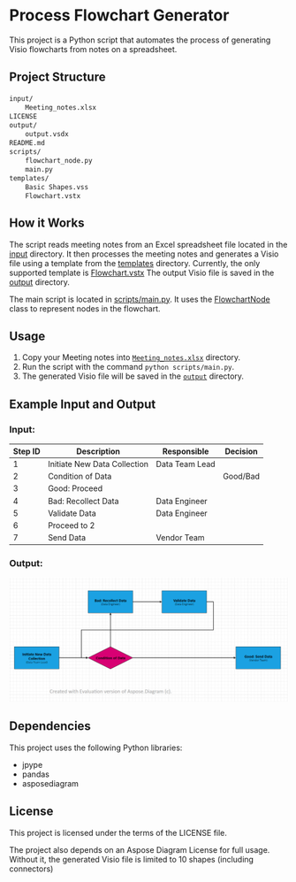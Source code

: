 # Process Flowchart Generator

This project is a Python script that automates the process of generating Visio flowcharts from notes on a spreadsheet.

## Project Structure

```
input/
	Meeting_notes.xlsx
LICENSE
output/
	output.vsdx
README.md
scripts/
	flowchart_node.py
	main.py
templates/
	Basic Shapes.vss
	Flowchart.vstx
```

## How it Works

The script reads meeting notes from an Excel spreadsheet file located in the [input](/input) directory. It then processes the meeting notes and generates a Visio file using a template from the [templates](/templates) directory. Currently, the only supported template is [Flowchart.vstx](templates/Flowchart.vstx) The output Visio file is saved in the [output](/output) directory.

The main script is located in [scripts/main.py](/scripts/main.py). It uses the [FlowchartNode](/scripts/flowchart_node.py) class to represent nodes in the flowchart.

## Usage

1. Copy your Meeting notes into [``Meeting_notes.xlsx``](/input/Meeting_notes.xlsx) directory.
2. Run the script with the command `python scripts/main.py`.
3. The generated Visio file will be saved in the [``output``](/output) directory.

## Example Input and Output
### Input:
| Step ID | Description                    | Responsible       | Decision           |
| ------- | ------------------------------ | ----------------- | ------------------ |
| 1       | Initiate New Data Collection   | Data Team Lead    |                    |
| 2       | Condition of Data              |                   | Good/Bad           |
| 3       | Good: Proceed                  |                   |                    |
| 4       | Bad: Recollect Data            | Data Engineer     |                    |
| 5       | Validate Data                  | Data Engineer     |                    |
| 6       | Proceed to 2                   |                   |                    |
| 7       | Send Data                      | Vendor Team       |                    |

### Output:
![Example Flowchart output](Example%20Output.png)

## Dependencies

This project uses the following Python libraries:

- jpype
- pandas
- asposediagram

## License

This project is licensed under the terms of the LICENSE file.

The project also depends on an Aspose Diagram License for full usage. Without it, the generated Visio file is limited to 10 shapes (including connectors)
